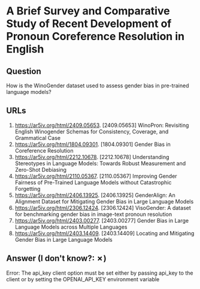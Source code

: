# A Brief Survey and Comparative Study of Recent Development of Pronoun Coreference Resolution in English

## Question

How is the WinoGender dataset used to assess gender bias in pre-trained language models?

## URLs

1. https://ar5iv.org/html/2409.05653. [2409.05653] WinoPron: Revisiting English Winogender Schemas for Consistency, Coverage, and Grammatical Case
2. https://ar5iv.org/html/1804.09301. [1804.09301] Gender Bias in Coreference Resolution
3. https://ar5iv.org/html/2212.10678. [2212.10678] Understanding Stereotypes in Language Models: Towards Robust Measurement and Zero-Shot Debiasing
4. https://ar5iv.org/html/2110.05367. [2110.05367] Improving Gender Fairness of Pre-Trained Language Models without Catastrophic Forgetting
5. https://ar5iv.org/html/2406.13925. [2406.13925] GenderAlign: An Alignment Dataset for Mitigating Gender Bias in Large Language Models
6. https://ar5iv.org/html/2306.12424. [2306.12424] VisoGender: A dataset for benchmarking gender bias in image-text pronoun resolution
7. https://ar5iv.org/html/2403.00277. [2403.00277] Gender Bias in Large Language Models across Multiple Languages
8. https://ar5iv.org/html/2403.14409. [2403.14409] Locating and Mitigating Gender Bias in Large Language Models

## Answer (I don't know?: ✗)

Error: The api_key client option must be set either by passing api_key to the client or by setting the OPENAI_API_KEY environment variable
